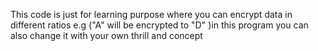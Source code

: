 This code is just for learning purpose where you can encrypt data in different ratios 
e.g ("A" will be encrypted to "D" )in this program you can also change it with your own thrill and concept 
